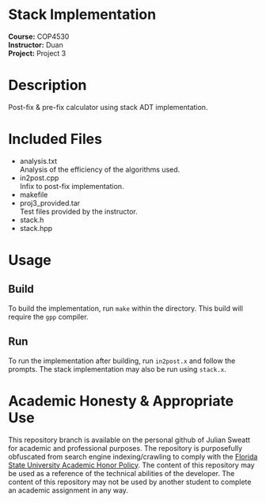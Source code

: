 # Stack Implementation
**Course:** COP4530  
**Instructor:** Duan  
**Project:** Project 3

# Description
Post-fix & pre-fix calculator using stack ADT implementation. 

# Included Files
- analysis.txt  
Analysis of the efficiency of the algorithms used.
- in2post.cpp  
Infix to post-fix implementation.
- makefile
- proj3_provided.tar  
Test files provided by the instructor. 
- stack.h
- stack.hpp

# Usage
## Build
To build the implementation, run `make` within the directory. This build will require the `gpp` compiler. 
## Run
To run the implementation after building, run `in2post.x` and follow the prompts. The stack implementation may also be run using `stack.x`.

# Academic Honesty & Appropriate Use
This repository branch is available on the personal github of Julian Sweatt for academic and professional purposes. The repository is purposefully obfuscated from search engine indexing/crawling to comply with the [Florida State University Academic Honor Policy](https://fda.fsu.edu/sites/g/files/imported/storage/original/application/0ab8e9de6a98c1377d68de9717988bda.pdf). The content of this repository may be used as a reference of the technical abilities of the developer. The content of this repository may not be used by another student to complete an academic assignment in any way.